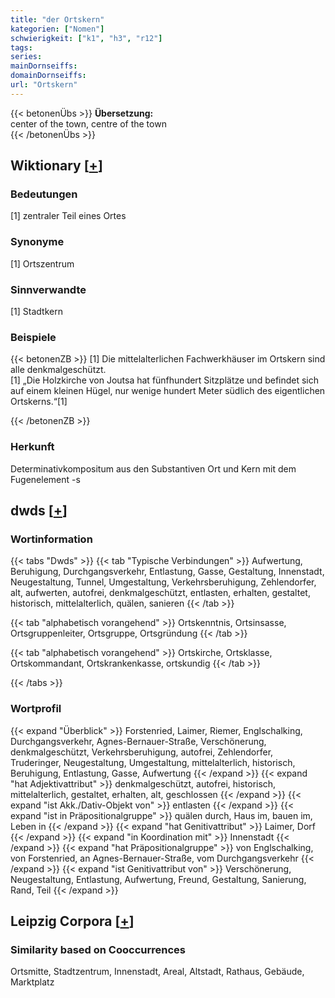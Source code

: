 ```yaml
---
title: "der Ortskern"
kategorien: ["Nomen"]
schwierigkeit: ["k1", "h3", "r12"]
tags:
series:
mainDornseiffs:
domainDornseiffs:
url: "Ortskern"
---
```


{{< betonenÜbs >}}
**Übersetzung:**  
center of the town, centre of the town  
{{< /betonenÜbs >}}

## Wiktionary [[+](https://de.wiktionary.org/wiki/Ortskern)]

### Bedeutungen
[1] zentraler Teil eines Ortes  

### Synonyme
[1] Ortszentrum  

### Sinnverwandte
[1] Stadtkern  

### Beispiele
{{< betonenZB >}}
[1] Die mittelalterlichen Fachwerkhäuser im Ortskern sind alle denkmalgeschützt.  
[1] „Die Holzkirche von Joutsa hat fünfhundert Sitzplätze und befindet sich auf einem kleinen Hügel, nur wenige hundert Meter südlich des eigentlichen Ortskerns.“[1]  

{{< /betonenZB >}}
### Herkunft
Determinativkompositum aus den Substantiven Ort und Kern mit dem Fugenelement -s  



## dwds [[+](https://www.dwds.de/wb/Ortskern)]

### Wortinformation
{{< tabs "Dwds" >}}
{{< tab "Typische Verbindungen" >}}
Aufwertung, Beruhigung, Durchgangsverkehr, Entlastung, Gasse, Gestaltung, Innenstadt, Neugestaltung, Tunnel, Umgestaltung, Verkehrsberuhigung, Zehlendorfer, alt, aufwerten, autofrei, denkmalgeschützt, entlasten, erhalten, gestaltet, historisch, mittelalterlich, quälen, sanieren
{{< /tab >}}

{{< tab "alphabetisch vorangehend" >}}
Ortskenntnis, Ortsinsasse, Ortsgruppenleiter, Ortsgruppe, Ortsgründung
{{< /tab >}}

{{< tab "alphabetisch vorangehend" >}}
Ortskirche, Ortsklasse, Ortskommandant, Ortskrankenkasse, ortskundig
{{< /tab >}}

{{< /tabs >}}

### Wortprofil
{{< expand "Überblick" >}} Forstenried, Laimer, Riemer, Englschalking, Durchgangsverkehr, Agnes-Bernauer-Straße, Verschönerung, denkmalgeschützt, Verkehrsberuhigung, autofrei, Zehlendorfer, Truderinger, Neugestaltung, Umgestaltung, mittelalterlich, historisch, Beruhigung, Entlastung, Gasse, Aufwertung {{< /expand >}}
{{< expand "hat Adjektivattribut" >}} denkmalgeschützt, autofrei, historisch, mittelalterlich, gestaltet, erhalten, alt, geschlossen {{< /expand >}}
{{< expand "ist Akk./Dativ-Objekt von" >}} entlasten {{< /expand >}}
{{< expand "ist in Präpositionalgruppe" >}} quälen durch, Haus im, bauen im, Leben in {{< /expand >}}
{{< expand "hat Genitivattribut" >}} Laimer, Dorf {{< /expand >}}
{{< expand "in Koordination mit" >}} Innenstadt {{< /expand >}}
{{< expand "hat Präpositionalgruppe" >}} von Englschalking, von Forstenried, an Agnes-Bernauer-Straße, vom Durchgangsverkehr {{< /expand >}}
{{< expand "ist Genitivattribut von" >}} Verschönerung, Neugestaltung, Entlastung, Aufwertung, Freund, Gestaltung, Sanierung, Rand, Teil {{< /expand >}}

## Leipzig Corpora [[+](https://corpora.uni-leipzig.de/en/res?word=Ortskern&corpusId=deu_newscrawl-public_2018)]


### Similarity based on Cooccurrences
Ortsmitte, Stadtzentrum, Innenstadt, Areal, Altstadt, Rathaus, Gebäude, Marktplatz

